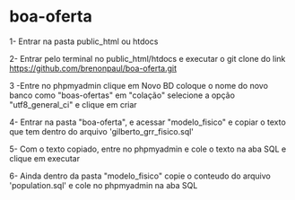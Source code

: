 # boa-oferta

1- Entrar na pasta public_html ou htdocs

2- Entrar pelo terminal no public_html/htdocs e executar o git clone do link https://github.com/brenonpaul/boa-oferta.git

3 -Entre no phpmyadmin clique em Novo BD coloque o nome do novo banco como "boas-ofertas" em "colação" selecione a opção "utf8_general_ci" e clique em criar

4- Entrar na pasta "boa-oferta", e acessar "modelo_fisico" e copiar o texto que tem dentro do arquivo 'gilberto_grr_fisico.sql'

5- Com o texto copiado, entre no phpmyadmin e cole o texto na aba SQL e clique em executar

6- Ainda dentro da pasta "modelo_fisico" copie o conteudo do arquivo 'population.sql' e cole no phpmyadmin na aba SQL


